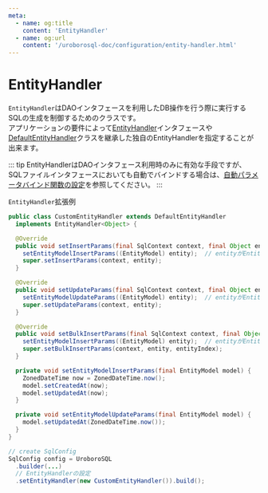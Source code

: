 ```yaml
---
meta:
  - name: og:title
    content: 'EntityHandler'
  - name: og:url
    content: '/uroborosql-doc/configuration/entity-handler.html'
---
```

# EntityHandler

`EntityHandler`はDAOインタフェースを利用したDB操作を行う際に実行するSQLの生成を制御するためのクラスです。  
アプリケーションの要件によって[EntityHandler](https://github.com/future-architect/uroborosql/blob/master/src/main/java/jp/co/future/uroborosql/mapping/EntityHandler.java)インタフェースや[DefaultEntityHandler](https://github.com/future-architect/uroborosql/blob/master/src/main/java/jp/co/future/uroborosql/mapping/DefaultEntityHandler.java)クラスを継承した独自のEntityHandlerを指定することが出来ます。

::: tip
EntityHandlerはDAOインタフェース利用時のみに有効な手段ですが、SQLファイルインタフェースにおいても自動でバインドする場合は、[自動パラメータバインド関数の設定](./sql-context-factory.md#自動パラメータバインド関数の設定)を参照してください。
:::

`EntityHandler`拡張例

```java
public class CustomEntityHandler extends DefaultEntityHandler
  implements EntityHandler<Object> {

  @Override
  public void setInsertParams(final SqlContext context, final Object entity) {
    setEntityModelInsertParams((EntityModel) entity);  // entityがEntityModel型を継承している場合
    super.setInsertParams(context, entity);
  }

  @Override
  public void setUpdateParams(final SqlContext context, final Object entity) {
    setEntityModelUpdateParams((EntityModel) entity);  // entityがEntityModel型を継承している場合
    super.setUpdateParams(context, entity);
  }

  @Override
  public void setBulkInsertParams(final SqlContext context, final Object entity, final int entityIndex) {
    setEntityModelInsertParams((EntityModel) entity);  // entityがEntityModel型を継承している場合
    super.setBulkInsertParams(context, entity, entityIndex);
  }

  private void setEntityModelInsertParams(final EntityModel model) {
    ZonedDateTime now = ZonedDateTime.now();
    model.setCreatedAt(now);
    model.setUpdatedAt(now);
  }

  private void setEntityModelUpdateParams(final EntityModel model) {
    model.setUpdatedAt(ZonedDateTime.now());
  }
}
```

```java
// create SqlConfig
SqlConfig config = UroboroSQL
  .builder(...)
  // EntityHandlerの設定
  .setEntityHandler(new CustomEntityHandler()).build();
```
